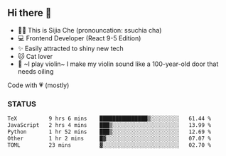 ## Hi there 👋

- 🙋‍♀️ This is Sijia Che (pronouncation: ssuchia cha)
- 💻 Frontend Developer (React 9-5 Edition)
- ✨ Easily attracted to shiny new tech
- 🐱 Cat lover
- 🌟 ~I play violin~ I make my violin sound like a 100-year-old door that needs oiling

Code with 💗 (mostly)

### STATUS
<!--START_SECTION:waka-->

```txt
TeX          9 hrs 6 mins    ███████████████▒░░░░░░░░░   61.44 %
JavaScript   2 hrs 4 mins    ███▒░░░░░░░░░░░░░░░░░░░░░   13.99 %
Python       1 hr 52 mins    ███▒░░░░░░░░░░░░░░░░░░░░░   12.69 %
Other        1 hr 2 mins     █▓░░░░░░░░░░░░░░░░░░░░░░░   07.07 %
TOML         23 mins         ▓░░░░░░░░░░░░░░░░░░░░░░░░   02.70 %
```

<!--END_SECTION:waka-->
